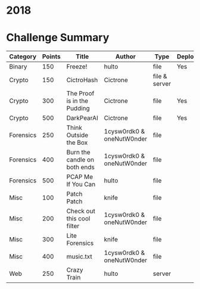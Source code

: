 # 2018

# Challenge Summary
| Category  | Points | Title                        | Author                    | Type          | Deployed |
|-----------|--------|------------------------------|---------------------------|---------------|----------|
| Binary    | 150    | Freeze!                      | hulto                     | file          | Yes      |
| Crypto    | 150    | CictroHash                   | Cictrone                  | file & server |          |
| Crypto    | 300    | The Proof is in the Pudding  | Cictrone                  | file          | Yes      |
| Crypto    | 500    | DarkPearAI                   | Cictrone                  | file          | Yes      |
| Forensics | 250    | Think Outside the Box        | 1cysw0rdk0 & oneNutW0nder | file          |          |
| Forensics | 400    | Burn the candle on both ends | 1cysw0rdk0 & oneNutW0nder | file          |          |
| Forensics | 500    | PCAP Me If You Can           | hulto                     | file          |          |
| Misc      | 100    | Patch Patch                  | knife                     | file          |          |
| Misc      | 200    | Check out this cool filter   | 1cysw0rdk0 & oneNutW0nder | file          |          |
| Misc      | 300    | Lite Forensics               | knife                     | file          |          |
| Misc      | 400    | music.txt                    | 1cysw0rdk0 & oneNutW0nder | file          |          |
| Web       | 250    | Crazy Train                  | hulto                     | server        |          |